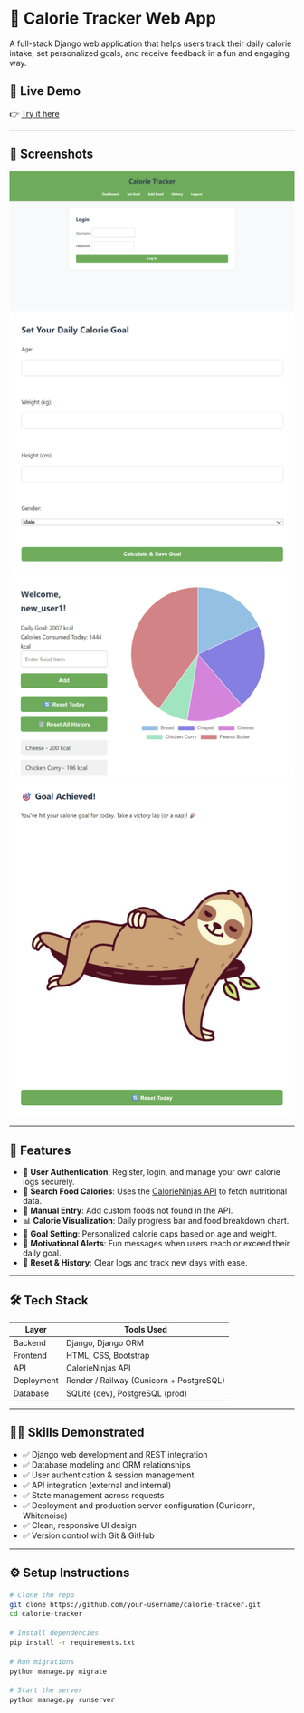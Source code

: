 # 🥗 Calorie Tracker Web App

A full-stack Django web application that helps users track their daily calorie intake, set personalized goals, and receive feedback in a fun and engaging way.

## 🚀 Live Demo
👉 [Try it here](https://calorie-tracker-cy6p.onrender.com)

---

## 📸 Screenshots

<img src="calorie_tracker/screenshots/login.png" alt="Login Screenshot" width="600"/>
<img src="calorie_tracker/screenshots/set_goal.png" alt="Set Goal Screenshot" width="600"/>
<img src="calorie_tracker/screenshots/dashboard.png" alt="Dashboard Screenshot" width="600"/>
<img src="calorie_tracker/screenshots/goal_reached.png" alt="Goal Reached Screenshot" width="600"/>


---

## 🔑 Features

- 🔐 **User Authentication**: Register, login, and manage your own calorie logs securely.
- 🍎 **Search Food Calories**: Uses the [CalorieNinjas API](https://calorieninjas.com/) to fetch nutritional data.
- 📝 **Manual Entry**: Add custom foods not found in the API.
- 📊 **Calorie Visualization**: Daily progress bar and food breakdown chart.
- 🎯 **Goal Setting**: Personalized calorie caps based on age and weight.
- 🤣 **Motivational Alerts**: Fun messages when users reach or exceed their daily goal.
- 🔄 **Reset & History**: Clear logs and track new days with ease.

---

## 🛠️ Tech Stack

| Layer         | Tools Used                          |
|---------------|-------------------------------------|
| Backend       | Django, Django ORM                  |
| Frontend      | HTML, CSS, Bootstrap                |
| API           | CalorieNinjas API                   |
| Deployment    | Render / Railway (Gunicorn + PostgreSQL) |
| Database      | SQLite (dev), PostgreSQL (prod)     |

---

## 👨‍💻 Skills Demonstrated

- ✅ Django web development and REST integration
- ✅ Database modeling and ORM relationships
- ✅ User authentication & session management
- ✅ API integration (external and internal)
- ✅ State management across requests
- ✅ Deployment and production server configuration (Gunicorn, Whitenoise)
- ✅ Clean, responsive UI design
- ✅ Version control with Git & GitHub

---

## ⚙️ Setup Instructions

```bash
# Clone the repo
git clone https://github.com/your-username/calorie-tracker.git
cd calorie-tracker

# Install dependencies
pip install -r requirements.txt

# Run migrations
python manage.py migrate

# Start the server
python manage.py runserver
